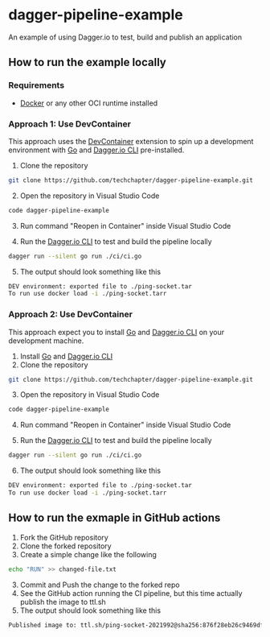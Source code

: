 # dagger-pipeline-example
An example of using Dagger.io to test, build and publish an application

## How to run the example locally

### Requirements
- [Docker](https://docs.docker.com/engine/install/) or any other OCI runtime installed

### Approach 1: Use DevContainer
This approach uses the [DevContainer](https://marketplace.visualstudio.com/items?itemName=ms-vscode-remote.remote-containers) extension to spin up a development environment with [Go](https://go.dev/) and [Dagger.io CLI](https://docs.dagger.io/cli) pre-installed.

1. Clone the repository
```bash
git clone https://github.com/techchapter/dagger-pipeline-example.git
```

2. Open the repository in Visual Studio Code
```bash
code dagger-pipeline-example
```

3. Run command "Reopen in Container" inside Visual Studio Code

4. Run the [Dagger.io CLI](https://docs.dagger.io/cli) to test and build the pipeline locally
```bash
dagger run --silent go run ./ci/ci.go
```

5. The output should look something like this
```bash
DEV environment: exported file to ./ping-socket.tar 
To run use docker load -i ./ping-socket.tarr
```

### Approach 2: Use DevContainer
This approach expect you to install [Go](https://go.dev/) and [Dagger.io CLI](https://docs.dagger.io/cli) on your development machine.

1. Install [Go](https://go.dev/) and [Dagger.io CLI](https://docs.dagger.io/cli)
2. Clone the repository
```bash
git clone https://github.com/techchapter/dagger-pipeline-example.git
```

3. Open the repository in Visual Studio Code
```bash
code dagger-pipeline-example
```

4. Run command "Reopen in Container" inside Visual Studio Code

5. Run the [Dagger.io CLI](https://docs.dagger.io/cli) to test and build the pipeline locally
```bash
dagger run --silent go run ./ci/ci.go
```

6. The output should look something like this
```bash
DEV environment: exported file to ./ping-socket.tar 
To run use docker load -i ./ping-socket.tarr
```

## How to run the exmaple in GitHub actions

1. Fork the GitHub repository
2. Clone the forked repository
2. Create a simple change like the following
```bash
echo "RUN" >> changed-file.txt
```
3. Commit and Push the change to the forked repo
4. See the GitHub action running the CI pipeline, but this time actually publish the image to ttl.sh
5. The output should look something like this
```bash
Published image to: ttl.sh/ping-socket-2021992@sha256:876f28eb26c9469df381f03ad9c82d4648a56349c984d37b186379228ba452b1
```